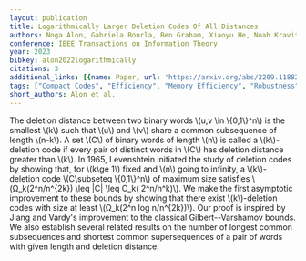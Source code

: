```yaml
---
layout: publication
title: Logarithmically Larger Deletion Codes Of All Distances
authors: Noga Alon, Gabriela Bourla, Ben Graham, Xiaoyu He, Noah Kravitz
conference: IEEE Transactions on Information Theory
year: 2023
bibkey: alon2022logarithmically
citations: 3
additional_links: [{name: Paper, url: 'https://arxiv.org/abs/2209.11882'}]
tags: ["Compact Codes", "Efficiency", "Memory Efficiency", "Robustness", "Scalability"]
short_authors: Alon et al.
---
```

The deletion distance between two binary words \\(u,v \in \\{0,1\\}^n\\) is the
smallest \\(k\\) such that \\(u\\) and \\(v\\) share a common subsequence of length \\(n-k\\).
A set \\(C\\) of binary words of length \\(n\\) is called a \\(k\\)-deletion code if every
pair of distinct words in \\(C\\) has deletion distance greater than \\(k\\). In 1965,
Levenshtein initiated the study of deletion codes by showing that, for \\(k\ge 1\\)
fixed and \\(n\\) going to infinity, a \\(k\\)-deletion code \\(C\subseteq \\{0,1\\}^n\\) of
maximum size satisfies \\(Ω_k(2^n/n^\{2k\}) \leq |C| \leq O_k( 2^n/n^k)\\). We
make the first asymptotic improvement to these bounds by showing that there
exist \\(k\\)-deletion codes with size at least \\(Ω_k(2^n log n/n^\{2k\})\\). Our
proof is inspired by Jiang and Vardy's improvement to the classical
Gilbert--Varshamov bounds. We also establish several related results on the
number of longest common subsequences and shortest common supersequences of a
pair of words with given length and deletion distance.